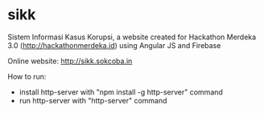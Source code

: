 # sikk
Sistem Informasi Kasus Korupsi, a website created for Hackathon Merdeka 3.0 (http://hackathonmerdeka.id) using Angular JS and Firebase

Online website: http://sikk.sokcoba.in

How to run:
  - install http-server with "npm install -g http-server" command
  - run http-server with "http-server" command
